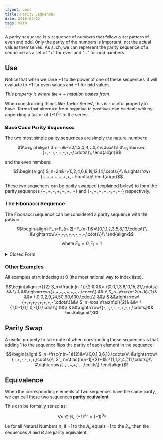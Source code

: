 ```yaml
---
layout: post
title: Parity Sequences
date: 2018-03-03
tags: math
---
```

<!-- Thought about this when we had to find Taylor series' for certain sinusoidal functions and the terms had hard to capture patterns of negative/even terms. It is possible to capture this via more sinusoidal functions but I wanted a polynomial answer. I don't think there is a polynomial answer for the general case, and the 2 examples below are the extent of my findings. -->

A parity sequence is a sequence of numbers that follow a set pattern of even and odd. Only the parity of the numbers is important, not the actual values themselves. As such, we can represent the parity sequence of a sequence as a set of "$+$" for even and "$-$" for odd numbers.

## Use
Notice that when we raise $-1$ to the power of one of these sequences, it will evaluate to $+1$ for even values and $-1$ for odd values.

*This property is where the $+$ $-$ notation comes from.*

When constructing things like Taylor Series', this is a useful property to have. Terms that alternate from negative to positives can be dealt with by appending a factor of $(-1)^{S_n}$ to the series.

<!--more-->

### Base Case Parity Sequences
The two most simple parity sequences are simply the natural numbers:

$$\begin{align}
S_n=n&=\{0,1,2,3,4,5,6,7,\cdots\}\\
&\rightarrow\{+,-,+,-,+,-,+,-,\cdots\}\\
\end{align}$$

and the even numbers:

$$\begin{align}
S_n=2n&=\{0,2,4,6,8,10,12,14,\cdots\}\\
&\rightarrow\{+,+,+,+,+,+,+,+,\cdots\}\\
\end{align}$$

These two sequences can be parity swapped (explained below) to form the parity sequences $\{-,+,-,+,-,+,\cdots\}$ and $\{-,-,-,-,-,-,\cdots\}$ respectively.

### The Fibonacci Sequence
The Fibonacci sequence can be considered a parity sequence with the pattern:

$$\begin{align}
F_n=F_{n-2}+F_{n-1}&=\{0,1,1,2,3,5,8,13,\cdots\}\\
&\rightarrow\{+,-,-,+,-,-,+,-,\cdots\}\\
\end{align}$$

$$\text{where } F_0=0, F_1 = 1$$

<details>
  <summary>Closed Form</summary>
  <p>$$\begin{align}
  F_n=\frac{\phi^n-\psi^n}{\sqrt 5}&=\{0,1,1,2,3,5,8,13,\cdots\}\\
  &\rightarrow\{+,-,-,+,-,-,+,-,\cdots\}\\
  \end{align}$$

  $$\begin{align*}
  \text{where } &\phi=\frac{1+\sqrt 5}{2} \text{ (the golden ratio)}\\
  &\psi=\frac{1-\sqrt 5}{2} \text{ (the conjugate golden ratio)}
  \end{align*}$$
  </p>
</details>

### Other Examples
All examples start indexing at 0 (the most rational way to index lists).

$$\begin{alignat*}{2}
  S_n=\frac{n(n-1)}{2}& &&= \{0,0,1,3,6,10,15,21,\cdots\} && \\
  & &&\rightarrow\{+,+,-,-,+,+,-,-,\cdots\} && \\
  S_n=\frac{n^2(n-1)}{2}& &&= \{0,0,2,9,24,50,90,630,\cdots\} &&\\
  & &&\rightarrow\{+,+,+,-,+,+,+,-,\cdots\}&&\\
  S_n=\cos \frac{n\pi}{2}& &&= \{1,0,-1,0,1,0,-1,0,\cdots\} &&\\
  & &&\rightarrow\{-,+,-,+,-,+,-,+,\cdots\}&&
\end{alignat*}$$

## Parity Swap
A useful property to take note of when constructing these sequences is that adding $1$ to the sequence flips the parity of each element in the sequence:

$$\begin{align}
S_n=\frac{n(n-1)}{2}&=\{0,0,1,3,6,10,\cdots\}\\
&\rightarrow\{+,+,-,-,+,+,\cdots\}\\
S'_ n=\frac{n(n-1)}{2}+1&=\{1,1,2,4,7,11,\cdots\}\\
&\rightarrow\{-,-,+,+,-,-,\cdots\}
\end{align}$$

## Equivalence
When the corresponding elements of two sequences have the same parity, we can call those two sequences **parity equivalent**.

This can be formally stated as:

$$\forall n\in\mathbb{N},\text{ }(-1)^{A_n}=(-1)^{B_n}$$

i.e for all Natural Numbers $n$, if $-1$ to the $A_n$ equals $-1$ to the $B_n$, then the sequences $A$ and $B$ are parity equivalent.
